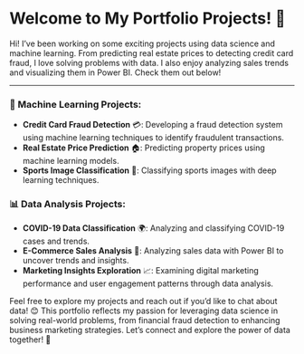 # Welcome to My Portfolio Projects! 🚀  

Hi! I’ve been working on some exciting projects using data science and machine learning. From predicting real estate prices to detecting credit card fraud, I love solving problems with data. I also enjoy analyzing sales trends and visualizing them in Power BI. Check them out below!

---
### 🤖 Machine Learning Projects:
- **Credit Card Fraud Detection** 💳: Developing a fraud detection system using machine learning techniques to identify fraudulent transactions.
- **Real Estate Price Prediction** 🏠: Predicting property prices using machine learning models.
- **Sports Image Classification** 🏅: Classifying sports images with deep learning techniques.

### 📊 Data Analysis Projects:
- **COVID-19 Data Classification** 🌍: Analyzing and classifying COVID-19 cases and trends.
- **E-Commerce Sales Analysis** 🛒: Analyzing sales data with Power BI to uncover trends and insights.
- **Marketing Insights Exploration** 📈: Examining digital marketing performance and user engagement patterns through data analysis.

Feel free to explore my projects and reach out if you’d like to chat about data! 😊
This portfolio reflects my passion for leveraging data science in solving real-world problems, from financial fraud detection to enhancing business marketing strategies. Let’s connect and explore the power of data together! 🚀

